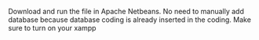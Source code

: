 Download and run the file in Apache Netbeans. No need to manually add database because database coding is already inserted in the coding. Make sure to turn on your xampp

